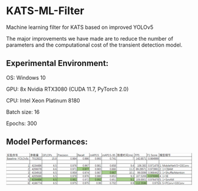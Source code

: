 # KATS-ML-Filter
Machine learning filter for KATS based on improved YOLOv5

The major improvements we have made are to reduce the number of parameters and the computational cost of the transient detection model.

## Experimental Environment:
OS: Windows 10

GPU: 8x Nvidia RTX3080 (CUDA 11.7, PyTorch 2.0)

CPU: Intel Xeon Platinum 8180

Batch size: 16

Epochs: 300


## Model Performances:
![image](performance1.png)


